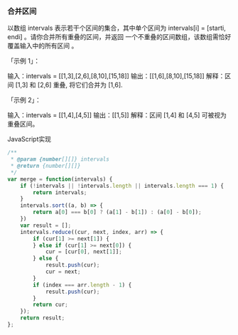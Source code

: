 ### 合并区间
以数组 intervals 表示若干个区间的集合，其中单个区间为 intervals[i] = [starti, endi] 。请你合并所有重叠的区间，并返回 一个不重叠的区间数组，该数组需恰好覆盖输入中的所有区间 。

「示例 1」：

输入：intervals = [[1,3],[2,6],[8,10],[15,18]]
输出：[[1,6],[8,10],[15,18]]
解释：区间 [1,3] 和 [2,6] 重叠, 将它们合并为 [1,6].


「示例 2」：

输入：intervals = [[1,4],[4,5]]
输出：[[1,5]]
解释：区间 [1,4] 和 [4,5] 可被视为重叠区间。



JavaScript实现
```js
/**
 * @param {number[][]} intervals
 * @return {number[][]}
 */
var merge = function(intervals) {
    if (!intervals || !intervals.length || intervals.length === 1) {
        return intervals;
    }
    intervals.sort((a, b) => {
        return a[0] === b[0] ? (a[1] - b[1]) : (a[0] - b[0]);
    })
    var result = [];
    intervals.reduce((cur, next, index, arr) => {
        if (cur[1] >= next[1]) {
        } else if (cur[1] >= next[0]) {
            cur = [cur[0], next[1]];
        } else {
            result.push(cur);
            cur = next;
        }
        if (index === arr.length - 1) {
            result.push(cur);
        }
        return cur;
    });
    return result;
};
```